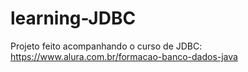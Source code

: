 ﻿# learning-JDBC
 Projeto feito acompanhando o curso de JDBC: 
 https://www.alura.com.br/formacao-banco-dados-java
